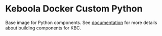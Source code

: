 # Keboola Docker Custom Python
Base image for Python components. See [documentation](https://developers.keboola.com/extend/) for more details about building components for KBC.
